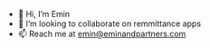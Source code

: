 - 👋 Hi, I’m Emin
- 💞️ I’m looking to collaborate on remmittance apps
- 📫 Reach me at emin@eminandpartners.com
